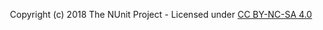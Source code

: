 <p align="center">Copyright (c) 2018 The NUnit Project - Licensed under <a href="https://creativecommons.org/licenses/by-nc-sa/4.0/">CC BY-NC-SA 4.0</a></p>